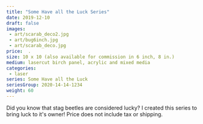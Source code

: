 ```yaml
---
title: "Some Have all the Luck Series"
date: 2019-12-10
draft: false
images:
 - art/scarab_deco2.jpg
 - art/bug6inch.jpg
 - art/scarab_deco.jpg
price:  .
size: 10 x 10 (also available for commission in 6 inch, 8 in.)
medium: lasercut birch panel, acrylic and mixed media
categories:
 - laser
series: Some Have all the Luck
seriesGroup: 2020-14-14-1234
weight: 60
---
```


Did you know that stag beetles are considered lucky? I created this series to bring luck to it's owner! Price does not include tax or shipping.